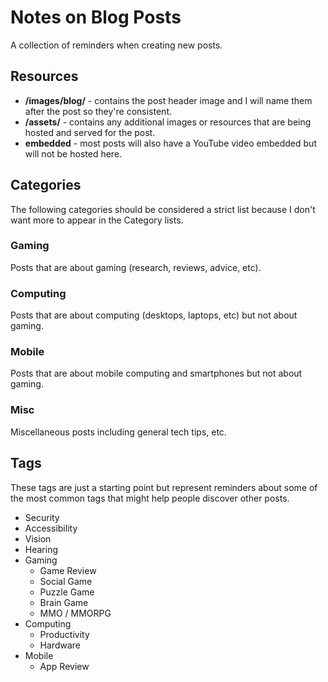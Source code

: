 # Notes on Blog Posts

A collection of reminders when creating new posts.


## Resources

- **/images/blog/** - contains the post header image and I will name them after the post so they're consistent.
- **/assets/** - contains any additional images or resources that are being hosted and served for the post.
- **embedded** - most posts will also have a YouTube video embedded but will not be hosted here.


## Categories

The following categories should be considered a strict list because I don't want more to appear in the Category lists.

### Gaming
Posts that are about gaming (research, reviews, advice, etc).

### Computing
Posts that are about computing (desktops, laptops, etc) but not about gaming.

### Mobile
Posts that are about mobile computing and smartphones but not about gaming.

### Misc
Miscellaneous posts including general tech tips, etc.


## Tags

These tags are just a starting point but represent reminders about some of the most common tags that might help people discover other posts.

- Security
- Accessibility
- Vision
- Hearing
- Gaming
  - Game Review
  - Social Game
  - Puzzle Game
  - Brain Game
  - MMO / MMORPG
- Computing
  - Productivity
  - Hardware
- Mobile
  - App Review
